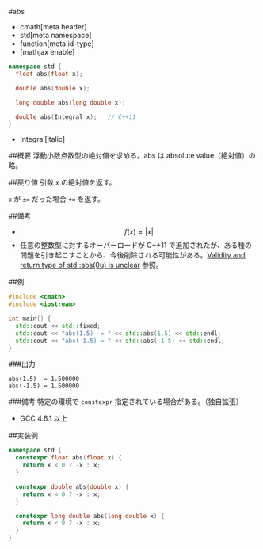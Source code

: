 #abs
* cmath[meta header]
* std[meta namespace]
* function[meta id-type]
* [mathjax enable]

```cpp
namespace std {
  float abs(float x);

  double abs(double x);

  long double abs(long double x);

  double abs(Integral x);   // C++11
}
```
* Integral[italic]

##概要
浮動小数点数型の絶対値を求める。abs は absolute value（絶対値）の略。


##戻り値
引数 `x` の絶対値を返す。

`x` が `±∞` だった場合 `+∞` を返す。


##備考
- $$ f(x) = | x | $$
- 任意の整数型に対するオーバーロードが C++11 で追加されたが、ある種の問題を引き起こすことから、今後削除される可能性がある。[Validity and return type of std::abs(0u) is unclear](http://wg21.cmeerw.net/lwg/issue2192) 参照。


##例
```cpp
#include <cmath>
#include <iostream>

int main() {
  std::cout << std::fixed;
  std::cout << "abs(1.5)  = " << std::abs(1.5) << std::endl;
  std::cout << "abs(-1.5) = " << std::abs(-1.5) << std::endl;
}
```

###出力
```
abs(1.5)  = 1.500000
abs(-1.5) = 1.500000
```

###備考
特定の環境で `constexpr` 指定されている場合がある。（独自拡張）
- GCC 4.6.1 以上


##実装例
```cpp
namespace std {
  constexpr float abs(float x) {
    return x < 0 ? -x : x;
  }

  constexpr double abs(double x) {
    return x < 0 ? -x : x;
  }

  constexpr long double abs(long double x) {
    return x < 0 ? -x : x;
  }
}
```
